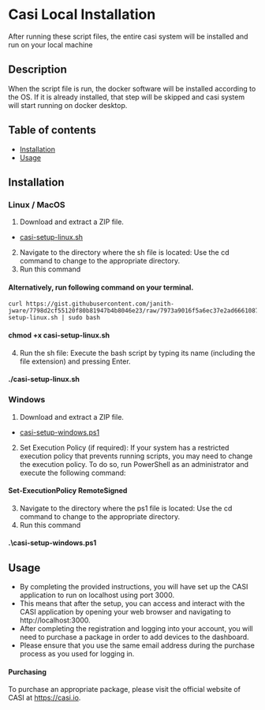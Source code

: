 # Casi Local Installation
After running these script files, the entire casi system will be installed and run on your local machine
## Description
When the script file is run, the docker software will be installed according to the OS. If it is already installed, that step will be skipped and casi system will start running on docker desktop.
## Table of contents
* [Installation](#installation)
* [Usage](#usage)
## Installation
### Linux / MacOS
1. Download and extract a ZIP file.
* [casi-setup-linux.sh](https://drive.google.com/file/d/1aWJg82h1IydjDT9zm-13rHEMnMo0939W/view)
2. Navigate to the directory where the sh file is located: Use the cd command to change to the appropriate directory.
3. Run this command
#### Alternatively, run following command on your terminal.
```
curl https://gist.githubusercontent.com/janith-jware/7798d2cf55120f80b81947b4b8046e23/raw/7973a9016f5a6ec37e2ad66610872bbc24778af7/casi-setup-linux.sh | sudo bash
```
#### chmod +x casi-setup-linux.sh 
4. Run the sh file: Execute the bash script by typing its name (including the file extension) and pressing Enter.
 #### ./casi-setup-linux.sh
### Windows
1. Download and extract a ZIP file.
* [casi-setup-windows.ps1](https://drive.google.com/file/d/19In_NotRdIwmptEMliWtnzcxTJ9E2KOG/view?usp=sharing)
2. Set Execution Policy (if required): If your system has a restricted execution policy that prevents running scripts, you may need to change the execution policy. To do so, run PowerShell as an administrator and execute the following command:
 #### Set-ExecutionPolicy RemoteSigned
3. Navigate to the directory where the ps1 file is located: Use the cd command to change to the appropriate directory.
4. Run this command
 #### .\casi-setup-windows.ps1
## Usage
* By completing the provided instructions, you will have set up the CASI application to run on localhost using port 3000. 
* This means that after the setup, you can access and interact with the CASI application by opening your web browser and navigating to http://localhost:3000. 
* After completing the registration and logging into your account, you will need to purchase a package in order to add devices to the dashboard. 
* Please ensure that you use the same email address during the purchase process as you used for logging in.
#### Purchasing
To purchase an appropriate package, please visit the official website of CASI at https://casi.io.



